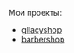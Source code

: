 Мои проекты: 
<ul>
  <li><a href="https://karinakarapetyanweb.github.io/projects/gllacy-shop">gllacyshop</a></li>
  <li><a href="https://karinakarapetyanweb.github.io/projects/barbershop">barbershop</a></li>
</ul>
